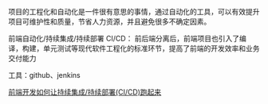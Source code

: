 项目的工程化和自动化是一件很有意思的事情，通过自动化的工具，可以有效提升项目可维护性和质量，节省人力资源，并且避免很多不确定因素。

前端自动化/持续集成/持续部署 CI/CD：
前后端分离后，前端项目也引入了编译，构建，单元测试等现代软件工程化的标准环节，提高了前端的开发效率和业务交付能力

工具：github、jenkins

[前端开发如何让持续集成/持续部署(CI/CD)跑起来](https://zhuanlan.zhihu.com/p/26701038)

